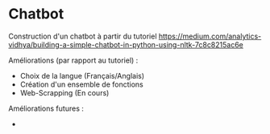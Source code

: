 # Chatbot

Construction d'un chatbot à partir du tutoriel https://medium.com/analytics-vidhya/building-a-simple-chatbot-in-python-using-nltk-7c8c8215ac6e

Améliorations (par rapport au tutoriel) :

- Choix de la langue (Français/Anglais)
- Création d'un ensemble de fonctions
- Web-Scrapping (En cours)

Améliorations futures :

- 

